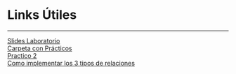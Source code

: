 # Links Útiles
---
[Slides Laboratorio](https://drive.google.com/drive/u/1/folders/189nK0-yrYoK3rDoXD04ffqIl2UbQe-aZ)  
[Carpeta con Prácticos](https://drive.google.com/drive/u/1/folders/1JUhjy1NPhftXL-ydCF20h8CTX1Xy9O-r)  
[Practico 2](https://docs.google.com/document/d/1qz8M-3mrRGLamqtoD_VcXaATTudcgdg-/edit)  
[Como implementar los 3 tipos de relaciones](https://medium.com/@emekadc/how-to-implement-one-to-one-one-to-many-and-many-to-many-relationships-when-designing-a-database-9da2de684710)  

